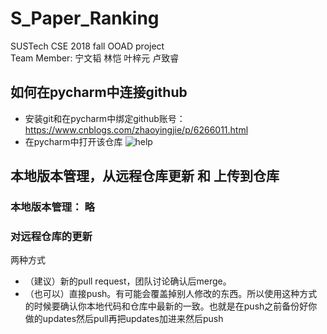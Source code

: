 # S_Paper_Ranking
SUSTech CSE 2018 fall OOAD project  
Team Member: 宁文韬 林恺 叶梓元 卢致睿
## 如何在pycharm中连接github

* 安装git和在pycharm中绑定github账号：https://www.cnblogs.com/zhaoyingjie/p/6266011.html
* 在pycharm中打开该仓库 ![help](https://github.com/TsingWei/S_Paper_Ranking/blob/master/static/img/help.png)

## 本地版本管理，从远程仓库更新 和 上传到仓库

### 本地版本管理： 略
### 对远程仓库的更新
两种方式
* （建议）新的pull request，团队讨论确认后merge。
* （也可以）直接push。有可能会覆盖掉别人修改的东西。所以使用这种方式的时候要确认你本地代码和仓库中最新的一致。也就是在push之前备份好你做的updates然后pull再把updates加进来然后push